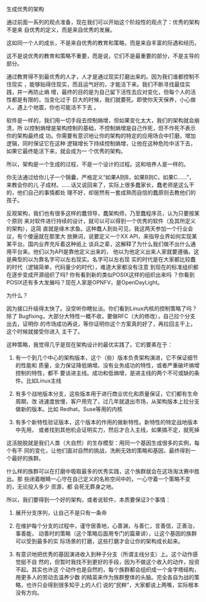     
生成优秀的架构

通过前面一系列的观点准备，现在我们可以开始这个阶段性的观点了：优秀的架构不是来
自优秀的定义，而是来自优秀的发展。

这如同一个人的成长，不是来自优秀的教育和策略，而是来自丰富的际遇和经历。

这不是说优秀的教育和策略不重要，而是说，它们不是最重要的部分，不是主导的部分。

通过教育得不到最优秀的人才，人才是通过现实打磨出来的。因为我们谁都控制不住现实
，能够贴得住现实，而且运气好的，才能活下来。我们不断寻找最佳实践，并一再防止熵
增，最终的目的是为自己留下活性去应对变化，但每个人的活性都是有限的，当变化过于
巨大的时候，我们就要死。即使你天天保养，小心做人，遇上个地震，你也可能活不下去
。

软件是一样的，我们用一切手段去控制熵增，但如果变化太大，我们的架构就会崩溃，所
以控制熵增是架构控制的基础，不控制熵增是自己作死，但不作死不表示你的架构最终成
功。你需要有意识地让你的架构的特定的应用场合中打磨，增加逻辑，同时保证它在这种
逻辑增长下持续控制熵增，让他在这种危险中活下去，如果它最终能活下来，就会成为一
个优秀的架构。

所以，架构是一个生成的过程，不是一个设计的过程。这和培养人是一样的。

你无法通过给你儿子一个锦囊，严格定义“如果A则B，如果B则C，如果C……”，来教会你的儿
子成材。……话又说回来了，实际上很多蠢家长，蠢老师是这么干的，他们自己的事情都处
理不好，却居然有一套成熟而自信的蠢原则去教他们的孩子。

反观架构，我们也有很多这样的蠢领导，蠢架构师，乃至蠢程序员，认为只要按某个原则
来对软件进行持续的设计，就可以可以得到一个优秀的软件（及其所定义的架构），这简
直就是缘木求鱼。这种蠢人到处可见，我这两天参加一个行业会议，有个傻逼就在那里大
放撅词，说要定义一个XX API，来指导业界如何实现某某平台。国内业界充斥着这种纸上
谈兵之辈，这解释了为什么我们做不出什么通用平台来。他们以为API是靠他定义出来的，
他以为他定义出来人家就要遵循。这是典型的以为靠名字可以左右现实。名字可以左右现
实的时代是在大家都比较蠢的时代（逻辑简单，代码量少的时代），难道大家都没有注意
到现在的标准组织都在逐步变成开源组织了吗? 你有看到新的类似POSIX这样的组织出来吗
？你看到POSIX还有多大发展吗？现在人家是OPNFV，是OpenDayLight。

为什么？

因为接口升级得太快了。没空听你瞎扯淡。你们看到Linux内核的控制策略了吗？除了
Bugfixing，大部分大特性一概不收，要做RFC（大的修改），自己拉个分支出去，证明你
的市场成功再说，等你证明你这个方案真的好了，再拉回主干上，这个时候就接受你进入
主干了。

这种策略，我觉得几乎是现在架构设计的最优实践了。它的要素在于：

1. 有一个到几个中心的架构版本，这个（些）版本负责架构演进，它不保证细节的性能和
  质量，全力保证降低熵增。没有业务成功的特性，或者严重破坏熵增控制的特性，都不
  要谈进主线。成功和低熵增，是进主线的两个不可或缺的条件。比如Linux主线

2. 有多个战地版本分支，这些版本用于进行商业优化和质量保证，它们都有生命周期，改
  进速度放慢，客户用完了，过几年就退出市场，从架构版本上拉分支做新的版本。比如
  Redhat，Suse等用的内核

3. 有多个新特性验证版本，这个版本的作用的做新特性。新特性的特定战地版本中先用，
  或者找到其他机会证明实力，然后才合入主线，如果搞不定，就死掉

这活脱脱就是我们人类（大自然）的生存模型：用同一个基因生成很多的实例，每个有不
同的变化，让他们面对自然的挑战，洗刷无效的策略和基因，最终得到一个最好的族群。

什么样的族群可以在打磨中吸取最多的优秀实践，这个族群就会在这场淘汰赛中胜出。那
些闭着眼睛一心守在自己定义的名称空间中的，一心守着一个策略不变的，无论投入多少
资源，都 会死无葬身之地。

所以，我们要得到一个好的架构，或者说软件，本质要保证3个事情：

1. 展开分支序列，让自己不是只有一条命

2. 在维护每个分支的过程中，谨守居善地，心善渊，与善仁，言善信，正善治，事善能，
  动善时的策略（这个策略后面用专门的篇章讲），让这个基因的族群可以受到最多的实
  际场景的打磨，这些打磨才会让你的架构成长起来。

3. 有意识地把优秀的基因演进收入到种子分支（所谓主线分支）上。这个动作感觉挺不自
  然的，但暂时我找不到更好的手段，因为不做这个收入的动作，投资不起。其实也许这
  个动作也是自然的，每个族群都会组织成一个金字塔结构，用更多人的劳动去温养少数
  的精英来作为族群整体的头脑。完全各自为战的策略，也许只会得到很多知乎上的人们
  说的“民粹”，大家都说上两嘴，实际根本没有方向。
